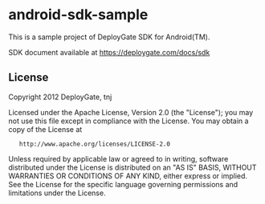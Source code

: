 android-sdk-sample
==================

This is a sample project of DeployGate SDK for Android(TM).

SDK document available at https://deploygate.com/docs/sdk

License
-------

   Copyright 2012 DeployGate, tnj

   Licensed under the Apache License, Version 2.0 (the "License");
   you may not use this file except in compliance with the License.
   You may obtain a copy of the License at

       http://www.apache.org/licenses/LICENSE-2.0

   Unless required by applicable law or agreed to in writing, software
   distributed under the License is distributed on an "AS IS" BASIS,
   WITHOUT WARRANTIES OR CONDITIONS OF ANY KIND, either express or implied.
   See the License for the specific language governing permissions and
   limitations under the License.
